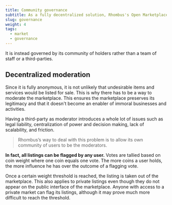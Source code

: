 ```yaml
---
title: Community governance
subtitle: As a fully decentralized solution, Rhombus's Open Marketplace doesn't rely on hired moderators to keep its content clean
slug: governance
weight: 4
tags:
  - market
  - governance
---
```


It is instead governed by its community of holders rather than a team of staff or a third-parties.


## Decentralized moderation

Since it is fully anonymous, it is not unlikely that undesirable items and services would be listed for sale. This is why there has to be a way to moderate the marketplace. This ensures the marketplace preserves its legitimacy and that it doesn't become an enabler of immoral businesses and activities.

Having a third-party as moderator introduces a whole lot of issues such as legal liability, centralization of power and decision making, lack of scalability, and friction.

> Rhombus’s way to deal with this problem is to allow its own community of users to be the moderators.

**In fact, all listings can be flagged by any user.** Votes are tallied based on coin weight where one coin equals one vote. The more coins a user holds, the more influence he has over the outcome of a flagging vote.

Once a certain weight threshold is reached, the listing is taken out of the marketplace. This also applies to private listings even though they do not appear on the public interface of the marketplace. Anyone with access to a private market can flag its listings, although it may prove much more difficult to reach the threshold.